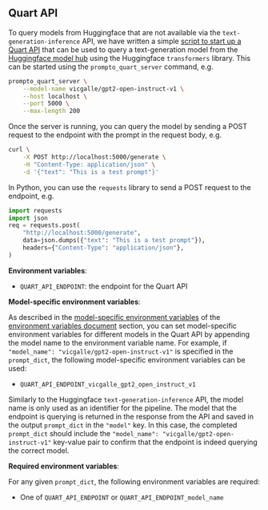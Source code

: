 ## Quart API

To query models from Huggingface that are not available via the `text-generation-inference` API, we have written a simple [script to start up a Quart API](https://github.com/alan-turing-institute/prompto/blob/main/src/prompto/apis/quart/quart_api.py) that can be used to query a text-generation model from the [Huggingface model hub](https://huggingface.co/models) using the Huggingface `transformers` library. This can be started using the `prompto_quart_server` command, e.g.
```bash
prompto_quart_server \
    --model-name vicgalle/gpt2-open-instruct-v1 \
    --host localhost \
    --port 5000 \
    --max-length 200
```

Once the server is running, you can query the model by sending a POST request to the endpoint with the prompt in the request body, e.g.
```bash
curl \
    -X POST http://localhost:5000/generate \
    -H "Content-Type: application/json" \
    -d '{"text": "This is a test prompt"}'
```

In Python, you can use the `requests` library to send a POST request to the endpoint, e.g.
```python
import requests
import json
req = requests.post(
    "http://localhost:5000/generate",
    data=json.dumps({"text": "This is a test prompt"}),
    headers={"Content-Type": "application/json"},
)
```

**Environment variables**:

* `QUART_API_ENDPOINT`: the endpoint for the Quart API

**Model-specific environment variables**:

As described in the [model-specific environment variables](./environment_variables.md#model-specific-environment-variables) of the [environment variables document](./environment_variables.md) section, you can set model-specific environment variables for different models in the Quart API by appending the model name to the environment variable name. For example, if `"model_name": "vicgalle/gpt2-open-instruct-v1"` is specified in the `prompt_dict`, the following model-specific environment variables can be used:

* `QUART_API_ENDPOINT_vicgalle_gpt2_open_instruct_v1`

Similarly to the Huggingface `text-generation-inference` API, the model name is only used as an identifier for the pipeline. The model that the endpoint is querying is returned in the response from the API and saved in the output `prompt_dict` in the `"model"` key.
In this case, the completed `prompt_dict` should include the `"model_name": "vicgalle/gpt2-open-instruct-v1"` key-value pair to confirm that the endpoint is indeed querying the correct model.

**Required environment variables**:

For any given `prompt_dict`, the following environment variables are required:

* One of `QUART_API_ENDPOINT` or `QUART_API_ENDPOINT_model_name`
